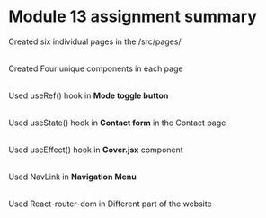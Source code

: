 <h1>Module 13 assignment summary </h1>

<p>
Created six individual pages in the /src/pages/   </br></br>

Created Four unique components in each page </br></br>

Used useRef() hook in <b>Mode toggle button</b> </br></br>

Used useState() hook in <b>Contact form</b> in the Contact page </br></br>

Used useEffect() hook in <b>Cover.jsx</b> component</br></br>

Used NavLink in <b>Navigation Menu</b> </br></br>

Used React-router-dom in Different part of the website </br></br>

</p>
